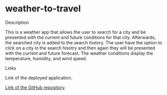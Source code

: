 # weather-to-travel

Description

This is a weather app that allows the user to search for a city and be presented with the current and future conditions for that city. Afterwards, the searched city is added to the search history. The user have the option to click on a city in the search hisotry and then again they will be presented with the current and future forecast. The weather conditions display the temperature, humidity, and wind speed.

Links

Link of the deployed application.

[Link of the GitHub repository](https://github.com/LizaS2022/weather-to-travel.git).
